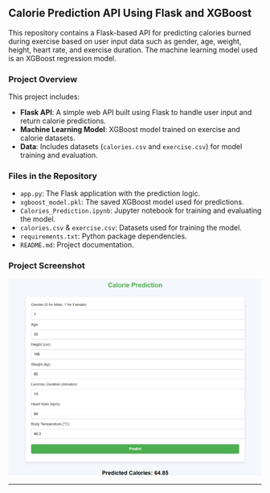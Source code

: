 ## **Calorie Prediction API Using Flask and XGBoost**

This repository contains a Flask-based API for predicting calories burned during exercise based on user input data such as gender, age, weight, height, heart rate, and exercise duration. The machine learning model used is an XGBoost regression model.

### **Project Overview**
This project includes:
- **Flask API**: A simple web API built using Flask to handle user input and return calorie predictions.
- **Machine Learning Model**: XGBoost model trained on exercise and calorie datasets.
- **Data**: Includes datasets (`calories.csv` and `exercise.csv`) for model training and evaluation.

### **Files in the Repository**
- `app.py`: The Flask application with the prediction logic.
- `xgboost_model.pkl`: The saved XGBoost model used for predictions.
- `Calories_Prediction.ipynb`: Jupyter notebook for training and evaluating the model.
- `calories.csv` & `exercise.csv`: Datasets used for training the model.
- `requirements.txt`: Python package dependencies.
- `README.md`: Project documentation.

### **Project Screenshot**
![Screenshot of the HTML page](Calorie_prediction.png)

---